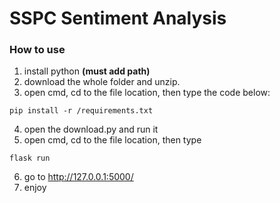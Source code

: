# SSPC Sentiment Analysis
### How to use
1. install python **(must add path)**
2. download the whole folder and unzip.
3. open cmd, cd to the file location, then type the code below:

```
pip install -r /requirements.txt
```
4. open the download.py and run it
5. open cmd, cd to the file location, then type 

```
flask run
```

6. go to http://127.0.0.1:5000/
7. enjoy
